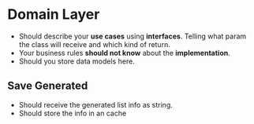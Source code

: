 # Domain Layer

- Should describe your **use cases** using **interfaces**. Telling what param the class will receive and which kind of return.
- Your business rules **should not know** about the **implementation**.
- Should you store data models here.

## Save Generated

- Should receive the generated list info as string.
- Should store the info in an cache
